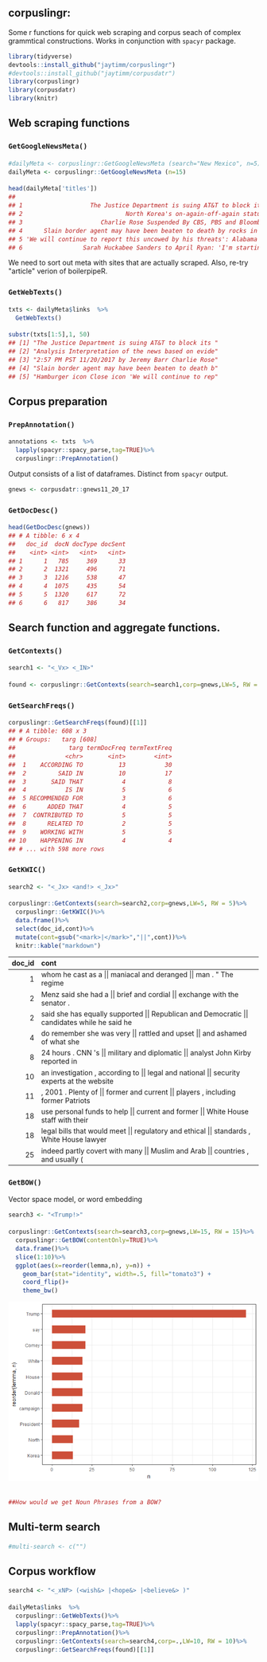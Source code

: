 corpuslingr:
------------

Some r functions for quick web scraping and corpus seach of complex grammtical constructions. Works in conjunction with `spacyr` package.

``` r
library(tidyverse)
devtools::install_github("jaytimm/corpuslingr")
#devtools::install_github("jaytimm/corpusdatr")
library(corpuslingr)
library(corpusdatr)
library(knitr)
```

Web scraping functions
----------------------

### `GetGoogleNewsMeta()`

``` r
#dailyMeta <- corpuslingr::GetGoogleNewsMeta (search="New Mexico", n=5)
dailyMeta <- corpuslingr::GetGoogleNewsMeta (n=15)

head(dailyMeta['titles'])
##                                                                                                titles
## 1                   The Justice Department is suing AT&T to block its $85 billion bid for Time Warner
## 2                             North Korea's on-again-off-again status as a state sponsor of terrorism
## 3                      Charlie Rose Suspended By CBS, PBS and Bloomberg Amid Sexual Misconduct Claims
## 4      Slain border agent may have been beaten to death by rocks in 'grisly scene,' union leader says
## 5 'We will continue to report this uncowed by his threats': Alabama Media Group responds to Roy Moore
## 6                 Sarah Huckabee Sanders to April Ryan: 'I'm starting to regret calling on you first'
```

We need to sort out meta with sites that are actually scraped. Also, re-try "article" verion of boilerpipeR.

### `GetWebTexts()`

``` r
txts <- dailyMeta$links  %>% 
  GetWebTexts()

substr(txts[1:5],1, 50)
## [1] "The Justice Department is suing AT&T to block its "
## [2] "Analysis Interpretation of the news based on evide"
## [3] "2:57 PM PST 11/20/2017 by Jeremy Barr Charlie Rose"
## [4] "Slain border agent may have been beaten to death b"
## [5] "Hamburger icon Close icon 'We will continue to rep"
```

Corpus preparation
------------------

### `PrepAnnotation()`

``` r
annotations <- txts  %>%
  lapply(spacyr::spacy_parse,tag=TRUE)%>%
  corpuslingr::PrepAnnotation()
```

Output consists of a list of dataframes. Distinct from `spacyr` output.

``` r
gnews <- corpusdatr::gnews11_20_17
```

### `GetDocDesc()`

``` r
head(GetDocDesc(gnews))
## # A tibble: 6 x 4
##   doc_id  docN docType docSent
##    <int> <int>   <int>   <int>
## 1      1   785     369      33
## 2      2  1321     496      71
## 3      3  1216     538      47
## 4      4  1075     435      54
## 5      5  1320     617      72
## 6      6   817     386      34
```

Search function and aggregate functions.
----------------------------------------

### `GetContexts()`

``` r
search1 <- "<_Vx> <_IN>"

found <- corpuslingr::GetContexts(search=search1,corp=gnews,LW=5, RW = 5)
```

### `GetSearchFreqs()`

``` r
corpuslingr::GetSearchFreqs(found)[[1]]
## # A tibble: 608 x 3
## # Groups:   targ [608]
##               targ termDocFreq termTextFreq
##              <chr>       <int>        <int>
##  1    ACCORDING TO          13           30
##  2         SAID IN          10           17
##  3       SAID THAT           4            8
##  4           IS IN           5            6
##  5 RECOMMENDED FOR           3            6
##  6      ADDED THAT           4            5
##  7  CONTRIBUTED TO           5            5
##  8      RELATED TO           2            5
##  9    WORKING WITH           5            5
## 10    HAPPENING IN           4            4
## # ... with 598 more rows
```

### `GetKWIC()`

``` r
search2 <- "<_Jx> <and!> <_Jx>"

corpuslingr::GetContexts(search=search2,corp=gnews,LW=5, RW = 5)%>%
  corpuslingr::GetKWIC()%>%
  data.frame()%>%
  select(doc_id,cont)%>%
  mutate(cont=gsub("<mark>|</mark>","||",cont))%>%
  knitr::kable("markdown")
```

<table>
<colgroup>
<col width="6%" />
<col width="93%" />
</colgroup>
<thead>
<tr class="header">
<th align="right">doc_id</th>
<th align="left">cont</th>
</tr>
</thead>
<tbody>
<tr class="odd">
<td align="right">1</td>
<td align="left">whom he cast as a || maniacal and deranged || man . &quot; The regime</td>
</tr>
<tr class="even">
<td align="right">2</td>
<td align="left">Menz said she had a || brief and cordial || exchange with the senator .</td>
</tr>
<tr class="odd">
<td align="right">2</td>
<td align="left">said she has equally supported || Republican and Democratic || candidates while he said he</td>
</tr>
<tr class="even">
<td align="right">4</td>
<td align="left">do remember she was very || rattled and upset || and ashamed of what she</td>
</tr>
<tr class="odd">
<td align="right">8</td>
<td align="left">24 hours . CNN 's || military and diplomatic || analyst John Kirby reported in</td>
</tr>
<tr class="even">
<td align="right">10</td>
<td align="left">an investigation , according to || legal and national || security experts at the website</td>
</tr>
<tr class="odd">
<td align="right">11</td>
<td align="left">, 2001 . Plenty of || former and current || players , including former Patriots</td>
</tr>
<tr class="even">
<td align="right">18</td>
<td align="left">use personal funds to help || current and former || White House staff with their</td>
</tr>
<tr class="odd">
<td align="right">18</td>
<td align="left">legal bills that would meet || regulatory and ethical || standards , White House lawyer</td>
</tr>
<tr class="even">
<td align="right">25</td>
<td align="left">indeed partly covert with many || Muslim and Arab || countries , and usually (</td>
</tr>
</tbody>
</table>

### `GetBOW()`

Vector space model, or word embedding

``` r
search3 <- "<Trump!>"

corpuslingr::GetContexts(search=search3,corp=gnews,LW=15, RW = 15)%>%
  corpuslingr::GetBOW(contentOnly=TRUE)%>%
  data.frame()%>%
  slice(1:10)%>%
  ggplot(aes(x=reorder(lemma,n), y=n)) + 
    geom_bar(stat="identity", width=.5, fill="tomato3") +  
    coord_flip()+
    theme_bw()
```

![](README-unnamed-chunk-11-1.png)

``` r

##How would we get Noun Phrases from a BOW?
```

Multi-term search
-----------------

``` r
#multi-search <- c("")
```

Corpus workflow
---------------

``` r
search4 <- "<_xNP> (<wish&> |<hope&> |<believe&> )"

dailyMeta$links  %>% 
  corpuslingr::GetWebTexts()%>%
  lapply(spacyr::spacy_parse,tag=TRUE)%>%
  corpuslingr::PrepAnnotation()%>%
  corpuslingr::GetContexts(search=search4,corp=.,LW=10, RW = 10)%>%
  corpuslingr::GetSearchFreqs(found)[[1]]
```
